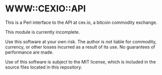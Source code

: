# WWW::CEXIO::API

This is a Perl interface to the API at cex.io, a bitcoin commodity exchange.

This module is currently incomplete.

Use this software at your own risk.  The author is not liable for commodity,
currency, or other losses incurred as a result of its use.  No guarantees of
performance are made.

Use of this software is subject to the MIT license, which is included in the
source files located in this repository.
